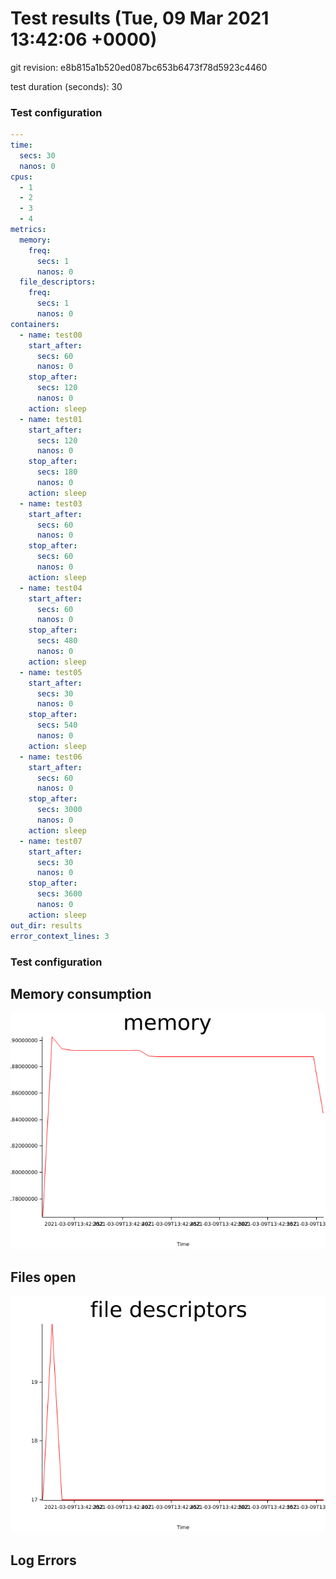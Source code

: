 # Test results (Tue, 09 Mar 2021 13:42:06 +0000)


git revision: e8b815a1b520ed087bc653b6473f78d5923c4460

test duration (seconds): 30
### Test configuration
```yaml
---
time:
  secs: 30
  nanos: 0
cpus:
  - 1
  - 2
  - 3
  - 4
metrics:
  memory:
    freq:
      secs: 1
      nanos: 0
  file_descriptors:
    freq:
      secs: 1
      nanos: 0
containers:
  - name: test00
    start_after:
      secs: 60
      nanos: 0
    stop_after:
      secs: 120
      nanos: 0
    action: sleep
  - name: test01
    start_after:
      secs: 120
      nanos: 0
    stop_after:
      secs: 180
      nanos: 0
    action: sleep
  - name: test03
    start_after:
      secs: 60
      nanos: 0
    stop_after:
      secs: 60
      nanos: 0
    action: sleep
  - name: test04
    start_after:
      secs: 60
      nanos: 0
    stop_after:
      secs: 480
      nanos: 0
    action: sleep
  - name: test05
    start_after:
      secs: 30
      nanos: 0
    stop_after:
      secs: 540
      nanos: 0
    action: sleep
  - name: test06
    start_after:
      secs: 60
      nanos: 0
    stop_after:
      secs: 3000
      nanos: 0
    action: sleep
  - name: test07
    start_after:
      secs: 30
      nanos: 0
    stop_after:
      secs: 3600
      nanos: 0
    action: sleep
out_dir: results
error_context_lines: 3
```
### Test configuration

## Memory consumption

![memory graph](plots/memory.png)
## Files open

![file descriptors graph](plots/fd.png)
## Log Errors

